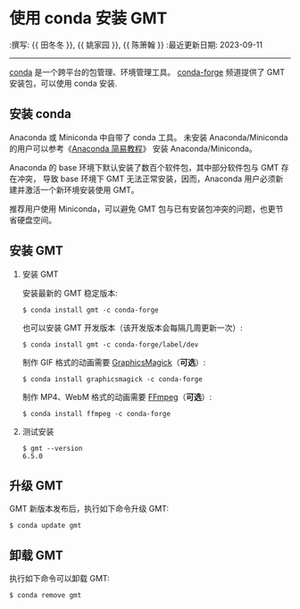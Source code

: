 # 使用 conda 安装 GMT

:撰写: {{ 田冬冬 }}, {{ 姚家园 }}, {{ 陈箫翰 }}
:最近更新日期: 2023-09-11

---

[conda](https://docs.conda.io/en/latest/) 是一个跨平台的包管理、环境管理工具。
[conda-forge](https://conda-forge.org/) 频道提供了 GMT 安装包，可以使用 conda 安装.

## 安装 conda

Anaconda 或 Miniconda 中自带了 conda 工具。
未安装 Anaconda/Miniconda 的用户可以参考《[Anaconda 简易教程](https://seismo-learn.org/software/anaconda/)》
安装 Anaconda/Miniconda。

Anaconda 的 base 环境下默认安装了数百个软件包，其中部分软件包与 GMT 存在冲突，
导致 base 环境下 GMT 无法正常安装，因而，Anaconda 用户必须新建并激活一个新环境安装使用 GMT。

推荐用户使用 Miniconda，可以避免 GMT 包与已有安装包冲突的问题，也更节省硬盘空间。

## 安装 GMT

1. 安装 GMT

   安装最新的 GMT 稳定版本:

   ```
   $ conda install gmt -c conda-forge
   ```

   也可以安装 GMT 开发版本（该开发版本会每隔几周更新一次）:

   ```
   $ conda install gmt -c conda-forge/label/dev
   ```

   制作 GIF 格式的动画需要 [GraphicsMagick](http://www.graphicsmagick.org/)（**可选**）:

   ```
   $ conda install graphicsmagick -c conda-forge
   ```

   制作 MP4、WebM 格式的动画需要 [FFmpeg](https://ffmpeg.org/)（**可选**）:

   ```
   $ conda install ffmpeg -c conda-forge
   ```

2. 测试安装

   ```
   $ gmt --version
   6.5.0
   ```

## 升级 GMT

GMT 新版本发布后，执行如下命令升级 GMT:

```
$ conda update gmt
```

## 卸载 GMT

执行如下命令可以卸载 GMT:

```
$ conda remove gmt
```
